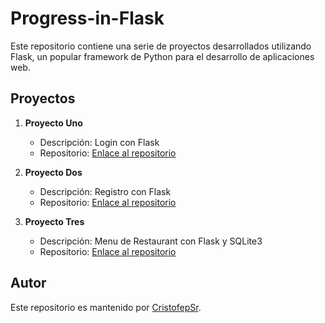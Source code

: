 # Progress-in-Flask

Este repositorio contiene una serie de proyectos desarrollados utilizando Flask, un popular framework de Python para el desarrollo de aplicaciones web.

## Proyectos

1. **Proyecto Uno**
   - Descripción: Login con Flask
   - Repositorio: [Enlace al repositorio](https://github.com/CristofepSr/Progress-in-Flask/tree/main/Login-Flask)

2. **Proyecto Dos**
   - Descripción: Registro con Flask
   - Repositorio: [Enlace al repositorio](https://github.com/CristofepSr/Progress-in-Flask/tree/main/Record-Flask)
  
3. **Proyecto Tres**
   - Descripción: Menu de Restaurant con Flask y SQLite3
   - Repositorio: [Enlace al repositorio](https://github.com/CristofepSr/Progress-in-Flask/tree/main/Flask-Restaurant)

## Autor

Este repositorio es mantenido por [CristofepSr](https://github.com/CristofepSr).
